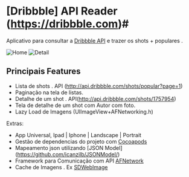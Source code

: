 # [Dribbble] API Reader (https://dribbble.com)#

Aplicativo para consultar a [Dribbble API](http://developer.dribbble.com/v1/) e trazer os shots + populares .

![Home](https://cloud.githubusercontent.com/assets/1878740/7740642/0330d958-ff4b-11e4-92e6-5da01badce2d.png)
![Detail](https://cloud.githubusercontent.com/assets/1878740/7740643/034c120e-ff4b-11e4-9fb3-3d3632096de4.png)


## Principais Features
* Lista de shots . API (http://api.dribbble.com/shots/popular?page=1)
* Paginação na tela de listas.
* Detalhe de um shot . API(http://api.dribbble.com/shots/1757954)
* Tela de detalhe de um shot com Autor com foto.
* Lazy Load de Imagens (UIImageView+AFNetworking.h)

Extras:

* App Universal, Ipad | Iphone | Landscape | Portrait 
* Gestão de dependencias do projeto com [Cocoapods](http://cocoapods.org)
* Mapeamento json utilizando [JSON Model] (https://github.com/icanzilb/JSONModel/)
* Framework para Comunicação com API [AFNetwork](https://github.com/AFNetworking/AFNetworking)
* Cache de Imagens . Ex [SDWebImage](https://github.com/rs/SDWebImage)
